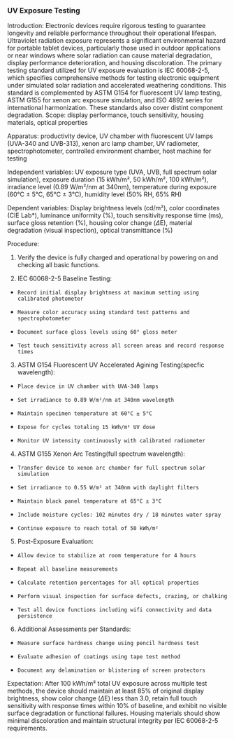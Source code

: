 ### UV Exposure Testing
Introduction: Electronic devices require rigorous testing to guarantee longevity and reliable performance throughout their operational lifespan. Ultraviolet radiation exposure represents a significant environmental hazard for portable tablet devices, particularly those used in outdoor applications or near windows where solar radiation can cause material degradation, display performance deterioration, and housing discoloration. The primary testing standard utilized for UV exposure evaluation is IEC 60068-2-5, which specifies comprehensive methods for testing electronic equipment under simulated solar radiation and accelerated weathering conditions. This standard is complemented by ASTM G154 for fluorescent UV lamp testing, ASTM G155 for xenon arc exposure simulation, and ISO 4892 series for international harmonization. These standards also cover distint component degradation. 
Scope: display performance, touch sensitivity, housing materials, optical properties

Apparatus: productivity device, UV chamber with fluorescent UV lamps (UVA-340 and UVB-313), xenon arc lamp chamber, UV radiometer, spectrophotometer, controlled environment chamber, host machine for testing

Independent variables: UV exposure type (UVA, UVB, full spectrum solar simulation), exposure duration (15 kWh/m², 50 kWh/m², 100 kWh/m²), irradiance level (0.89 W/m²/nm at 340nm), temperature during exposure (60°C ± 5°C, 65°C ± 3°C), humidity level (50% RH, 65% RH)

Dependent variables: Display brightness levels (cd/m²), color coordinates (CIE Lab*), luminance uniformity (%), touch sensitivity response time (ms), surface gloss retention (%), housing color change ($\Delta$E), material degradation (visual inspection), optical transmittance (%)

Procedure:

1.  Verify the device is fully charged and operational by powering on and checking all basic functions.

2.  IEC 60068-2-5 Baseline Testing:
-     Record initial display brightness at maximum setting using calibrated photometer
-     Measure color accuracy using standard test patterns and spectrophotometer
-     Document surface gloss levels using 60° gloss meter
-     Test touch sensitivity across all screen areas and record response times

3.  ASTM G154 Fluorescent UV Accelerated Agining Testing(specfic wavelength):

-     Place device in UV chamber with UVA-340 lamps
-     Set irradiance to 0.89 W/m²/nm at 340nm wavelength
-     Maintain specimen temperature at 60°C ± 5°C
-     Expose for cycles totaling 15 kWh/m² UV dose
-     Monitor UV intensity continuously with calibrated radiometer

4.  ASTM G155 Xenon Arc Testing(full spectrum wavelength):

-     Transfer device to xenon arc chamber for full spectrum solar simulation
-     Set irradiance to 0.55 W/m² at 340nm with daylight filters
-     Maintain black panel temperature at 65°C ± 3°C
-     Include moisture cycles: 102 minutes dry / 18 minutes water spray
-     Continue exposure to reach total of 50 kWh/m²

5.  Post-Exposure Evaluation:
-     Allow device to stabilize at room temperature for 4 hours
-     Repeat all baseline measurements
-     Calculate retention percentages for all optical properties
-     Perform visual inspection for surface defects, crazing, or chalking
-     Test all device functions including wifi connectivity and data persistence

6. Additional Assessments per Standards:
-     Measure surface hardness change using pencil hardness test
-     Evaluate adhesion of coatings using tape test method
-     Document any delamination or blistering of screen protectors





    

Expectation: After 100 kWh/m² total UV exposure across multiple test methods, 
the device should maintain at least 85% of original display brightness, show color 
change ($\Delta$E) less than 3.0, retain full touch sensitivity with response times within 
10% of baseline, and exhibit no visible surface degradation or functional failures. 
Housing materials should show minimal discoloration and maintain structural integrity 
per IEC 60068-2-5 requirements.
